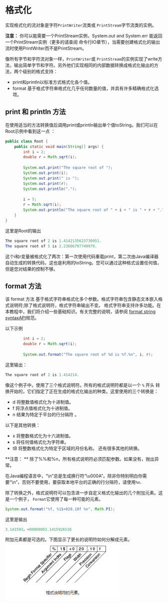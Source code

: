 # 格式化

实现格式化的流对象是字符`PrintWriter`流类或 `PrintStream`字节流类的实例。

**注意：** 你可以能需要一个PrintStream实例，System.out and System.err 能返回一个PrintStream实例（更多的请查阅 命令行IO章节），当需要创建格式化的输出流时使用PrintWriter而不是PrintStream。

像所有字节和字符流对象一样，`PrintWriter`或 `PrintStream`的实例实现了write方法，输出简单字节和字符。另外他们实现相同的内部数据转换成格式化输出的方法，两个级别的格式支持：

* print和println以标准方式格式化各个值。
* format 基于格式字符串格式化几乎任何数量的值，并具有许多精确格式化选项。

## print 和 println 方法

在使用适当的方法转换值后调用print或println输出单个值toString。我们可以在Root示例中看到这一点 ：
```java
public class Root {
    public static void main(String[] args) {
        int i = 2;
        double r = Math.sqrt(i);

        System.out.print("The square root of ");
        System.out.print(i);
        System.out.print(" is ");
        System.out.print(r);
        System.out.println(".");

        i = 5;
        r = Math.sqrt(i);
        System.out.println("The square root of " + i + " is " + r + ".");
    }
}
```

这里是Root的输出
```java
The square root of 2 is 1.4142135623730951.
The square root of 5 is 2.23606797749979.
```

这个i和r变量被格式化了两次：第一次使用代码重载print，第二次由Java编译器自动生成的转换代码，这也是利用的toString。您可以通过这种格式设置任何值，但是您对结果的控制不够。

## format 方法

该 format 方法 基于格式字符串格式化多个参数。格式字符串包含静态文本嵌入格式说明符;除了格式说明符，格式字符串输出不变。
格式字符串支持许多功能。在本教程中，我们将介绍一些基础知识。有关完整的说明，请参阅 [format string syntaxAPI](https://docs.oracle.com/javase/8/docs/api/java/util/Formatter.html#syntax)规范。

以下示例

```java
        int i = 2;
        double r = Math.sqrt(i);

        System.out.format("The square root of %d is %f.%n", i, r);
```

这里输出：
```java
The square root of 2 is 1.414214.
```

像这个例子中，使用了三个格式说明符。所有的格式说明符都是以一个 `%` 开头 转换开始的，它们指定了正在生成的格式化输出的种类。这里使用的三个转换是：

* d 将整数值格式化为十进制值。
* f 将浮点值格式化为十进制值。
* n 结果为特定于平台的行分隔符 。

以下是其他转换：

* x 将整数格式化为十六进制值。
* s 将任何值格式化为字符串。
* tB 将整数格式化为特定于区域的月份名称。
还有很多其他的转换。

**注意： **
除了%%和%n，所有格式说明符必须匹配参数。如果没有，抛出异常。

在Java编程语言中，“\n”总是生成换行符“\u000A”。除非你特别明白你需要“\n”，否则不要使用，要获取本地平台的正确的行分隔符，请使用`%n`.

除了转换之外，格式说明符可以包含进一步自定义格式化输出的几个附加元素。这是一个例子， `Format`它使用了每一种可能的元素。
```java
System.out.format("%f, %1$+020.10f %n", Math.PI);
```
这里是输出
```java
3.141593，+00000003.1415926536
```
附加元素都是可选的。下图显示了更长的说明符如何分解成元素。
![](/assets/essential/io/io-spec.png)

